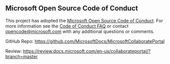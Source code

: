 ## Microsoft Open Source Code of Conduct
This project has adopted the [Microsoft Open Source Code of Conduct](https://opensource.microsoft.com/codeofconduct/).
For more information see the [Code of Conduct FAQ](https://opensource.microsoft.com/codeofconduct/faq/) or contact [opencode@microsoft.com](mailto:opencode@microsoft.com) with any additional questions or comments.

GitHub Repo: https://github.com/MicrosoftDocs/MicrosoftCollaboratePortal

Review: https://review.docs.microsoft.com/en-us/collaborateportal/?branch=master

